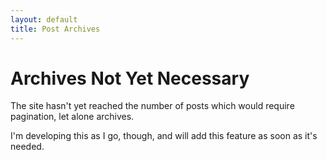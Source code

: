 ```yaml
---
layout: default
title: Post Archives
---
```


# Archives Not Yet Necessary

The site hasn't yet reached the number of posts which would require pagination, let alone archives.

I'm developing this as I go, though, and will add this feature as soon as it's needed.